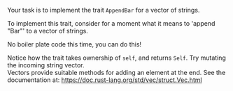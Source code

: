 


Your task is to implement the trait
`AppendBar` for a vector of strings.

To implement this trait, consider for
a moment what it means to 'append "Bar"'
to a vector of strings.

No boiler plate code this time,
you can do this!

<div class="hint">Notice how the trait takes ownership of <code>self</code>, and returns <code>Self</code>.
Try mutating the incoming string vector.</div>
<div class="hint">Vectors provide suitable methods for adding an element at the end. See
the documentation at: <a href="https://doc.rust-lang.org/std/vec/struct.Vec.html">https://doc.rust-lang.org/std/vec/struct.Vec.html</a></div>
